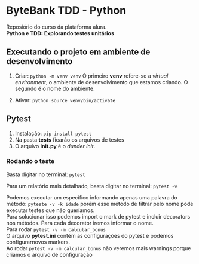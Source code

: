 # ByteBank TDD - Python
Reposiório do curso da plataforma alura.    
**Python e TDD: Explorando testes unitários**

## Executando o projeto em ambiente de desenvolvimento

1. Criar: `python -m venv venv`
O primeiro **venv** refere-se a *virtual environment*, o ambiente de desenvolvimento que estamos criando. O segundo é o nome do ambiente.
 
2. Ativar: `python source venv/bin/activate`

## Pytest
1. Instalação: `pip install pytest`
2. Na pasta **tests** ficarão os arquivos de testes
3. O arquivo **__init__.py** é o *dunder init*.

### Rodando o teste
Basta digitar no terminal: `pytest`     
     
Para um relatório mais detalhado, basta digitar no terminal: `pytest -v`    
      
Podemos executar um específico informando apenas uma palavra do método: `pyteste -v -k idade` porém esse método de filtrar pelo nome pode executar testes que não queríamos.     
Para solucionar isso podemos import o mark de pytest e incluir decorators nos métodos. Para cada decorator iremos informar o nome.     
Para rodar `pytest -v -m calcular_bonus`     
O arquivo **pytest.ini** contém as configurações do pytest e podemos configurarnovos markers.    
Ao rodar `pytest -v -m calcular_bonus`  não veremos mais warnings porque criamos o arquivo de configuração